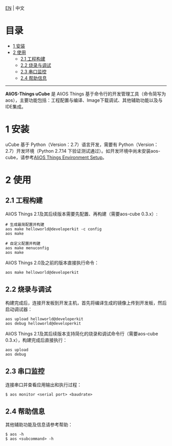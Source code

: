 [EN](AliOS-Things-uCube) | 中文

# 目录
- [1 安装](#1-安装)
- [2 使用](#2-使用)
    - [2.1 工程构建](#21-工程构建)
    - [2.2 烧录与调试](#22-烧录与调试)
    - [2.3 串口监控](#23-串口监控)
    - [2.4 帮助信息](#24-帮助信息)
------
**AliOS-Things uCube** 是 AliOS Things 基于命令行的开发管理工具（命令简写为 aos），主要功能包括：工程配置与编译、Image下载调试、其他辅助功能以及与IDE集成。

# 1 安装
uCube 基于 Python（Version：2.7）语言开发，需要有 Python（Version：2.7）开发环境（Python 2.7.14 下验证测试通过）。如开发环境中尚未安装aos-cube，请参考[AliOS Things Environment Setup](AliOS-Things-Environment-Setup)。

# 2 使用
## 2.1 工程构建
AliOS Things 2.1及其后续版本需要先配置、再构建（需要aos-cube 0.3.x）:
```
# 生成最简配置并构建
aos make helloworld@developerkit -c config
aos make

# 自定义配置并构建
aos make menuconfig
aos make
```

AliOS Things 2.0及之前的版本直接执行命令：
```
aos make helloworld@developerkit
```

## 2.2 烧录与调试
构建完成后，连接开发板到开发主机，首先将编译生成的镜像上传到开发板，然后启动调试器：
```
aos upload helloworld@developerkit
aos debug helloworld@developerkit
```

AliOS Things 2.1及其后续版本支持简化的烧录和调试命令行（需要aos-cube 0.3.x），构建完成后直接执行：
```
aos upload
aos debug
```

## 2.3 串口监控
连接串口并查看应用输出和执行过程：
```
$ aos monitor <serial port> <baudrate>
```

## 2.4 帮助信息
其他辅助功能及信息请参考帮助：
```
$ aos -h
$ aos <subcommand> -h
```

